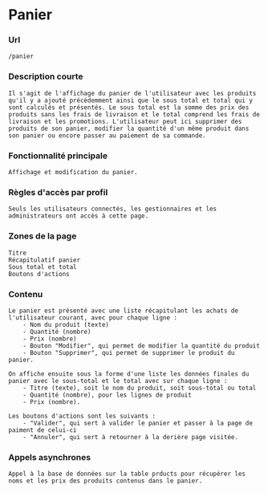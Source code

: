 # Panier

### Url
    /panier

### Description courte
    Il s'agit de l'affichage du panier de l'utilisateur avec les produits qu'il y a ajouté précédemment ainsi que le sous total et total qui y sont calculés et présentés. Le sous total est la somme des prix des produits sans les frais de livraison et le total comprend les frais de livraison et les promotions. L'utilisateur peut ici supprimer des produits de son panier, modifier la quantité d'un même produit dans son panier ou encore passer au paiement de sa commande.

### Fonctionnalité principale
    Affichage et modification du panier.

### Règles d'accès par profil
    Seuls les utilisateurs connectés, les gestionnaires et les administrateurs ont accès à cette page.

### Zones de la page
    Titre
    Récapitulatif panier
    Sous total et total
    Boutons d'actions

### Contenu
    Le panier est présenté avec une liste récapitulant les achats de l'utilisateur courant, avec pour chaque ligne :
        - Nom du produit (texte)
        - Quantité (nombre)
        - Prix (nombre)
        - Bouton "Modifier", qui permet de modifier la quantité du produit
        - Bouton "Supprimer", qui permet de supprimer le produit du panier.
    
    On affiche ensuite sous la forme d'une liste les données finales du panier avec le sous-total et le total avec sur chaque ligne :
        - Titre (texte), soit le nom du produit, soit sous-total ou total
        - Quantité (nombre), pour les lignes de produit
        - Prix (nombre).
    
    Les boutons d'actions sont les suivants : 
        - "Valider", qui sert à valider le panier et passer à la page de paiment de celui-ci
        - "Annuler", qui sert à retourner à la derière page visitée.

### Appels asynchrones
    Appel à la base de données sur la table prducts pour récupérer les noms et les prix des produits contenus dans le panier.